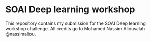 # SOAI Deep learning workshop

This repository contains my submission for the SOAI Deep learning workshop challenge. 
All credits go to Mohamed Nassim Aliousalah @nassimaliou.

